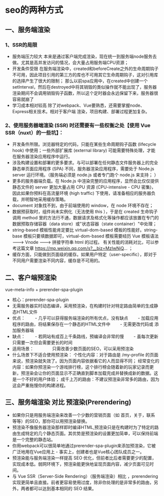 # seo的两种方式

## 一、服务端渲染

### 1、SSR的局限

  -	服务端压力较大
  本来是通过客户端完成渲染，现在统一到服务端node服务去做。尤其是高并发访问的情况，会大量占用服务端CPU资源；
  -	开发条件受限
  在服务端渲染中，created和beforeCreate之外的生命周期钩子不可用，因此项目引用的第三方的库也不可用其它生命周期钩子，这对引用库的选择产生了很大的限制；
  那么以前spa应用中，在created中创建一个setInterval，然后在destroyed中将其销毁的类似操作就不能出现了，服务器渲染期间不会调用销毁钩子函数，所以这个定时器会永远保留下来，服务器很容易就崩了
  -	学习成本相对较高
  除了对webpack、Vue要熟悉，还需要掌握node、Express相关技术。相对于客户端 渲染，项目构建、部署过程更加复杂。

### 2、使用服务器端渲染 (SSR) 时还需要有一些权衡之处【使用 Vue SSR（nuxt）的一些坑】：

  -	开发条件所限。浏览器特定的代码，只能在某些生命周期钩子函数 (lifecycle hook) 中使用；一些外部扩展库 (external library) 可能需要特殊处理，才能在服务器渲染应用程序中运行。
  -	涉及构建设置和部署的更多要求。与可以部署在任何静态文件服务器上的完全静态单页面应用程序 (SPA) 不同，服务器渲染应用程序，需要处于 Node.js server 运行环境。（服务端必须是 node.js 或者专门跑个 node.js 来支持； ）
  -	更多的服务器端负载。在 Node.js 中渲染完整的应用程序，显然会比仅仅提供静态文件的 server 更加大量占用 CPU 资源 (CPU-intensive - CPU 密集)，因此如果你预料在高流量环境 (high traffic) 下使用，请准备相应的服务器负载，并明智地采用缓存策略。
  -	document 对象找不到，由于前端使用的 window，在 node 环境不存在； 
  -	数据预获取时，组件尚未实例化（无法使用 this ），于是在 created 生命钩子调用 method 里的方法行不通，数据请求及格式化等操作都应该放置在专门的数据预取存储容器（data store）或"状态容器（state container）"中处理； 
  -	string-based 模板性能肯定要比 virtual-dom-based 模板的性能好。string-base 模板只要填数据即可，virtual-dom-based 模板需要经历 Vue 模板语法 ---> Vnode ---> 拼接字符串 html 的过程。 有关性能的消耗对比，可以参考这篇文章 https://mp.weixin.qq.com/s?__biz=MzIwNjQ... ；
  -	缓存方面，只能做到页面级的缓存。如果用户特定（user-specific），即对于不同用户需要渲染不同内容，缓存是不可用的。 

## 二、客户端预渲染

vue-meta-info + prerender-spa-plugin

-	核心：prerender-spa-plugin
-	无需服务器实时动态编译，采用预渲染，在构建时针对特定路由简单的生成静态HTML文件
-	优点：
    - 几乎可以获得服务端渲染的所有优点，没有缺点
    - 加载应用程序的路由，将结果保存在一个静态的HTML文件中
    - 无需更改代码或 添加服务器端
-	缺点：
    - 若网站有成百上千条路线，预编译会非常的慢
    - 虽每次更新只需要一次但会需要更长的时间
-	适用场景：
      只需改善少数页面的SEO，可以采用预渲染
 -	什么场景下不适合使用预渲染：
  个性化内容：对于路由是 /my-profile 的页面来说，预渲染就失效了。因为页面内容依据看它的人而显得不同；
  经常变化的内容：如果你预渲染一个游戏排行榜，这个排行榜会随着新的玩家记录而更新，预渲染会让你的页面显示不正确直到脚本加载完成并替换成新的数据。这是一个不好的用户体验；
  成千上万的路由：不建议预渲染非常多的路由，因为这会严重拖慢你的构建进程。

## 三、服务端渲染 对比 预渲染(Prerendering)

-	如果你只是用服务端渲染来改善一个少数的营销页面（如 首页，关于，联系 等等）的SEO，那你可以用预渲染替换。
-	预渲染不像服务器渲染那样即时编译HTML,预渲染只是在构建时为了特定的路由生成特定的几个静态页面。其优势是预渲染的设置更加简单，可以保持前端是一个完整的静态站。
-	你用webpack可以很简单地通过prerender-spa-plugin来添加预渲染，它被广泛地用在Vue应用上 - 事实上，创建者也是Vue核心团队成员之一。
-	预渲染能与服务端渲染一样提高 SEO 优化，但前者比后者需要更少的配置，实现成本低。弱网环境下，预渲染能更快地呈现页面内容，减少页面可见时间。
-	与 Vue SSR（Server-Side Rendering）（服务端渲染）相比 ，prerendering 实现更简单且直接。前者更容易使用过度，除非你处理的是非常多的路由，另外，两者都可以达到基本相同的 SEO 结果。